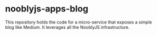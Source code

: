 # nooblyjs-apps-blog
This repository holds the code for a micro-service that exposes a simple blog like Medium. It leverages all the NooblyJS infrastructure.
